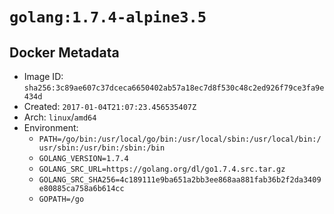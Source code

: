 # `golang:1.7.4-alpine3.5`

## Docker Metadata

- Image ID: `sha256:3c89ae607c37dceca6650402ab57a18ec7d8f530c48c2ed926f79ce3fa9e434d`
- Created: `2017-01-04T21:07:23.456535407Z`
- Arch: `linux`/`amd64`
- Environment:
  - `PATH=/go/bin:/usr/local/go/bin:/usr/local/sbin:/usr/local/bin:/usr/sbin:/usr/bin:/sbin:/bin`
  - `GOLANG_VERSION=1.7.4`
  - `GOLANG_SRC_URL=https://golang.org/dl/go1.7.4.src.tar.gz`
  - `GOLANG_SRC_SHA256=4c189111e9ba651a2bb3ee868aa881fab36b2f2da3409e80885ca758a6b614cc`
  - `GOPATH=/go`
